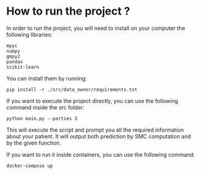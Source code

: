 # How to run the project ?

In order to run the project, you will need to install on your computer the following libraries:

```
mpyc
numpy
gmpy2
pandas
scikit-learn
```

You can install them by running:

```
pip install -r ./src/data_owner/requirements.txt
```

If you want to execute the project directly, you can use the following command inside the src folder:

```
python main.py --parties 3
```

This will execute the script and prompt you all the required information about your patient.
It will output both prediction by SMC computation and by the given function.


If you want to run it inside containers, you can use the following command:

```
docker-compose up
```